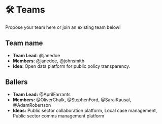 # 🛠 Teams

Propose your team here or join an existing team below!

## Team name

- **Team Lead**: @janedoe
- **Members**: @janedoe, @johnsmith  
- **Idea**: Open data platform for public policy transparency.

## Ballers 

- **Team Lead:** @AprilFarrants
- **Members:** @OliverChalk, @StephenFord, @SaralKausal, @AdamRobertson
- **Ideas:** Public sector collaboration platform, Local case management, Public sector comms management platform 
